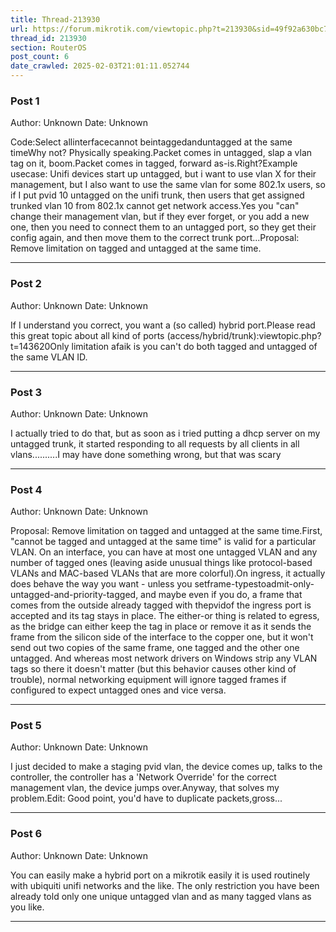 ```yaml
---
title: Thread-213930
url: https://forum.mikrotik.com/viewtopic.php?t=213930&sid=49f92a630bc7970d8ca50523be880e8f
thread_id: 213930
section: RouterOS
post_count: 6
date_crawled: 2025-02-03T21:01:11.052744
---
```


### Post 1
Author: Unknown
Date: Unknown

Code:Select allinterfacecannot beintaggedanduntagged at the same timeWhy not? Physically speaking.Packet comes in untagged, slap a vlan tag on it, boom.Packet comes in tagged, forward as-is.Right?Example usecase: Unifi devices start up untagged, but i want to use vlan X for their management, but I also want to use the same vlan for some 802.1x users, so if I put pvid 10 untagged on the unifi trunk, then users that get assigned trunked vlan 10 from 802.1x cannot get network access.Yes you "can" change their management vlan, but if they ever forget, or you add a new one, then you need to connect them to an untagged port, so they get their config again, and then move them to the correct trunk port...Proposal: Remove limitation on tagged and untagged at the same time.

---
### Post 2
Author: Unknown
Date: Unknown

If I understand you correct, you want a (so called) hybrid port.Please read this great topic about all kind of ports (access/hybrid/trunk):viewtopic.php?t=143620Only limitation afaik is you can't do both tagged and untagged of the same VLAN ID.

---
### Post 3
Author: Unknown
Date: Unknown

I actually tried to do that, but as soon as i tried putting a dhcp server on my untagged trunk, it started responding to all requests by all clients in all vlans..........I may have done something wrong, but that was scary

---
### Post 4
Author: Unknown
Date: Unknown

Proposal: Remove limitation on tagged and untagged at the same time.First, "cannot be tagged and untagged at the same time" is valid for a particular VLAN. On an interface, you can have at most one untagged VLAN and any number of tagged ones (leaving aside unusual things like protocol-based VLANs and MAC-based VLANs that are more colorful).On ingress, it actually does behave the way you want - unless you setframe-typestoadmit-only-untagged-and-priority-tagged, and maybe even if you do, a frame that comes from the outside already tagged with thepvidof the ingress port is accepted and its tag stays in place. The either-or thing is related to egress, as the bridge can either keep the tag in place or remove it as it sends the frame from the silicon side of the interface to the copper one, but it won't send out two copies of the same frame, one tagged and the other one untagged. And whereas most network drivers on Windows strip any VLAN tags so there it doesn't matter (but this behavior causes other kind of trouble), normal networking equipment will ignore tagged frames if configured to expect untagged ones and vice versa.

---
### Post 5
Author: Unknown
Date: Unknown

I just decided to make a staging pvid vlan, the device comes up, talks to the controller, the controller has a 'Network Override' for the correct management vlan, the device jumps over.Anyway, that solves my problem.Edit: Good point, you'd have to duplicate packets,gross...

---
### Post 6
Author: Unknown
Date: Unknown

You can easily make a hybrid port on a mikrotik easily it is used routinely with ubiquiti unifi networks and the like. The only restriction you have been already told only one unique untagged vlan and as many tagged vlans as you like.

---
